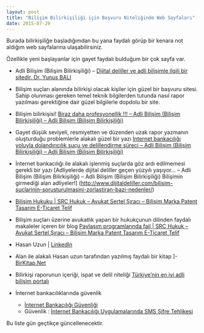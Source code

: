 ```yaml
---
layout: post
title: "Bilişim Bilirkişiliği için Başvuru Niteliğinde Web Sayfaları"
date: 2015-07-29
---
```


Burada bilirkişiliğe başladığımdan bu yana faydalı görüp bir kenara not aldığım web sayfalarına ulaşabilirsiniz. 

Özellikle yeni başlayanlar için gayet faydalı bulduğum bir çok sayfa var.
- Adli Bilişim (Bilişim Bilirkişiliği) – [Dijital deliller ve adli bilişimle ilgili bir sitedir. Dr. Yunus BALI](http://www.dijitaldeliller.com)

- Bilişim suçları alanında bilirkişi olacak kişiler için güzel bir başvuru sitesi. Sahip olunması gereken temel teknik bilgilerden tutunda nasıl rapor yazılması gerektiğine dair güzel bilgilerle dopdolu bir site.
* Bilişim bilirkişisi! [Biraz daha profesyonellik !!! – Adli Bilişim (Bilişim Bilirkişiliği) – Adli Bilişim (Bilişim Bilirkişiliği)](http://www.dijitaldeliller.com/category/adli-bilisim/)

- Gayet düşük seviyeli, resmiyetten ve düzenden uzak rapor yazmanın oluşturduğu problemlerle alakalı güzel bir yazı
[İnternet bankacılığı yoluyla dolandırıcılık suçu ve delillendirme süreci – Adli Bilişim (Bilişim Bilirkişiliği) – Adli Bilişim (Bilişim Bilirkişiliği)](http://www.dijitaldeliller.com/internet-bankaciligi-yoluyla-dolandiricilik-sucu-ve-delillendirme-sureci/)
- İnternet bankacılığı ile alakalı işlenmiş suçlarda göz ardı edilmemesi gerekli bir yazı
[Adliyelerde dijital deliller geçen yüzyılı yaşıyor… – Adli Bilişim (Bilişim Bilirkişiliği) – Adli Bilişim (Bilişim Bilirkişiliği) Bilişimin girmediği alan adliyeler!] (http://www.dijitaldeliller.com/bilisim-suclarinin-sorusturulmasini-zorlastiran-bazi-nedenler/)

- [Bilişim Hukuku | SRC Hukuk – Avukat Sertel Şıracı – Bilişim Marka Patent Tasarım E-Ticaret Telif](http://www.sertels.av.tr/bilisim-hukuku)

- Bilişim suçları üzerine avukatlık yapan bir hukukçunun dilinden faydalı makaleler içeren bir blog
[Paylaşım programlarında fail | SRC Hukuk – Avukat Sertel Şıracı – Bilişim Marka Patent Tasarım E-Ticaret Telif](http://www.sertels.av.tr/avukat/hukuk/bilisim-hukuku/paylaprogramlar-fail.html)
- Hasan Uzun | [LinkedIn](https://www.linkedin.com/in/hasan-uzun-551a5574/)

- Alan ile alakalı Hasan uzun tarafından yazılmış faydalı bir kitap ]-[BirKitap.Net](https://www.birkitap.net/)

- Bilirkişi raporunun içeriği, ispat ve delil niteliği [Türkiye’nin en iyi adli bilişim portalı](bilirkisi-raporunun-icerigi-ispat-ve-delil-niteligi)

- İnternet bankacılıklarında güvenlik
  - [İnternet Bankacılığı Güvenliği](https://www.yapikredi.com.tr/sinirsiz-bankacilik/internet-subesi/guvenlik/guvenlik-icin-10-altin-ipucu)
  - Güvenlik : [İnternet Bankacılığı Uygulamalarında SMS Şifre Tehlikesi](http://www.cozumpark.com/nternet-bankac-l-uygulamalar-nda-sms-ifre-tehlikesi/)

Bu liste gün geçtikçe güncellenecektir.
